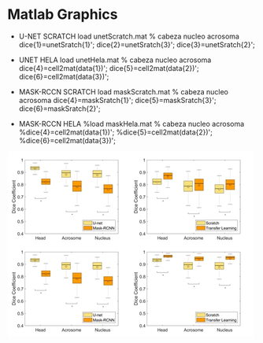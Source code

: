 # Matlab Graphics

- U-NET SCRATCH
load unetScratch.mat   % cabeza nucleo acrosoma
dice{1}=unetSratch{1}';
dice{2}=unetSratch{3}'; 
dice{3}=unetSratch{2}';

- UNET HELA
load unetHela.mat   % cabeza nucleo acrosoma
dice{4}=cell2mat(data{1})';
dice{5}=cell2mat(data{2})'; 
dice{6}=cell2mat(data{3})';

- MASK-RCCN SCRATCH
load maskScratch.mat % cabeza nucleo acrosoma
dice{4}=maskSratch{1}';
dice{5}=maskSratch{3}'; 
dice{6}=maskSratch{2}';

- MASK-RCCN HELA
%load maskHela.mat  % cabeza nucleo acrosoma
%dice{4}=cell2mat(data{1})';
%dice{5}=cell2mat(data{2})'; 
%dice{6}=cell2mat(data{3})';


![alt text](https://github.com/RuthMarin/matlab-graphics/blob/master/diceExp1-tile.jpg?raw=true)
